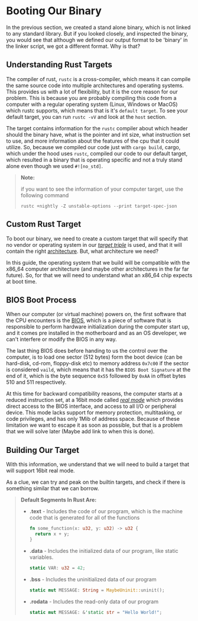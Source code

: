 # Booting Our Binary

In the previous section, we created a stand alone binary, which is not linked to any standard library. But if you looked closely, and inspected the binary, you would see that although we defined our output format to be 'binary' in the linker script, we got a different format. Why is that?

## Understanding Rust Targets

The compiler of rust, `rustc` is a cross-compiler, which means it can compile the same source code into multiple architectures and operating systems.
This provides us with a lot of flexibility, but it is the core reason for our problem. This is because you are probably compiling this code from a computer with a regular operating system (Linux, Windows or MacOS) which rustc supports, which means that is it's `default target`. To see your default target, you can run `rustc -vV` and look at the `host` section.

The target contains information for the `rustc` compiler about which header should the binary have, what is the pointer and int size, what instruction set to use, and more information about the features of the cpu that it could utilize.
So, because we compiled our code just with `cargo build`, cargo, which under the hood uses `rustc`, compiled our code to our default target, which resulted in a binary that is operating specific and not a truly stand alone even though we used `#![no_std]`.

> **Note:**
> 
> if you want to see the information of your computer target, use the following command 
> ```
> rustc +nightly -Z unstable-options --print target-spec-json
> ```

## Custom Rust Target

To boot our binary, we need to create a custom target that will specify that no vendor or operating system in our [_target triple_](https://wiki.osdev.org/Target_Triplet) is used, and that it will contain the right [architecture](https://simple.wikipedia.org/wiki/Computer_architecture). But, what architecture we need? 

In this guide, the operating system that we build will be compatible with the x86_64 computer architecture (and maybe other architectures in the far far future). So, for that we will need to understand what an x86_64 chip expects at boot time.

## BIOS Boot Process

When our computer (or virtual machine) powers on, the first software that the CPU encounters is the [BIOS](https://en.wikipedia.org/wiki/BIOS), which is a piece of software that is responsible to perform hardware initialization during the computer start up, and it comes pre installed in the motherboard and as an OS developer, we can't interfere or modify the BIOS in any way.

The last thing BIOS does before handing to us the control over the computer, is to load one sector (512 bytes) form the boot device (can be hard-disk, cd-rom, floppy-disk etc) to memory address `0x7c00` if the sector is considered `vaild`, which means that it has the `BIOS Boot Signature` at the end of it, which is the byte sequence `0x55` followed by `0xAA` in offset bytes 510 and 511 respectively.

At this time for backward compatibility reasons, the computer starts at a reduced instruction set, at a 16bit mode called [_real mode_](https://en.wikipedia.org/wiki/Real_mode) which provides direct access to the BIOS interface, and access to all I/O or peripheral device. This mode lacks support for memory protection, multitasking, or code privileges, and has only 1Mib of address space. Because of these limitation we want to escape it as soon as possible, but that is a problem that we will solve later (Maybe add link to when this is done).

## Building Our Target

With this information, we understand that we will need to build a target that will support 16bit real mode.

As a clue, we can try and peak on the builtin targets, and check if there is something similar that we can borrow.


> **Default Segments In Rust Are:**
> - **.text**   - Includes the code of our program, which is the machine code that is generated for all of the functions
>   ```rust
>   fn some_function(x: u32, y: u32) -> u32 {
>     return x + y;
>   }
>   ```
> - **.data**   - Includes the initialized data of our program, like static variables.
>   ```rust
>   static VAR: u32 = 42;
>   ```
> - **.bss**    - Includes the uninitialized data of our program
>   ```rust
>   static mut MESSAGE: String = MaybeUninit::uninit();
>   ```
> - **.rodata** - Includes the read-only data of our program
>   ```rust
>   static mut MESSAGE: &'static str = "Hello World!";
>   ```

